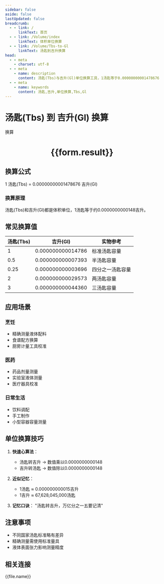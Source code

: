 ```yaml
---
sidebar: false
aside: false
lastUpdated: false
breadcrumb:
  - - link: /
      linkText: 首页
  - - link: /Volume/index
      linkText: 体积单位换算
  - - link: /Volume/Tbs-to-Gl
      linkText: 汤匙到吉升换算
head:
  - - meta
    - charset: utf-8
  - - meta
    - name: description
      content: 汤匙(Tbs)与吉升(Gl)单位换算工具，1汤匙等于0.00000000001478676吉升。
  - - meta
    - name: keywords
      content: 汤匙,吉升,单位换算,Tbs,Gl
---
```


# 汤匙(Tbs) 到 吉升(Gl) 换算

<script setup>
import { onMounted, reactive, inject ,ref  } from 'vue'
import { NButton,NForm ,NFormItem,NInput,NInputNumber,NSelect,NCard,useMessage ,NGrid ,NGi } from 'naive-ui'
import { defineClientComponent } from 'vitepress'
import { Volume } from '../../files';

const convert = inject('convert')
const formRef = ref(null);
const rules = {
  number:{
    required: true,
    type: 'number',
    trigger: "blur"
  }
}
const form = reactive({
  number:null,
  result:'',
  title:'汤匙(Tbs)到吉升(Gl)换算'
})

const convertHandler = (e) => {
  e.preventDefault();
  formRef.value?.validate((errors)=>{
    if (!errors) {
      form.result = `${form.number} Tbs = ${convert(form.number).from('Tbs').to('Gl')} Gl`
    }
  })
}
</script>

<n-form size="large" :model="form" ref='formRef' :rules="rules">
  <n-form-item label="数值" path="number">
    <n-input-number size="large" style="width:100%" :min="0" v-model:value="form.number" placeholder="请输入汤匙数值" />
  </n-form-item>
  <n-form-item>
    <n-button type="primary" style="width:100%" @click="convertHandler">换算</n-button>
  </n-form-item>
</n-form>
<n-card embedded :bordered="false" hoverable>
  <div style="text-align:center">
    <h1>{{form.result}}</h1>
  </div>
</n-card>

## 换算公式
1 汤匙(Tbs) = 0.00000000001478676 吉升(Gl)

### 换算原理
汤匙(Tbs)和吉升(Gl)都是体积单位，1汤匙等于约0.0000000000148吉升。

## 常见换算值
| 汤匙(Tbs) | 吉升(Gl)        | 实物参考                 |
|-----------|----------------|--------------------------|
| 1         | 0.000000000014786| 标准汤匙容量              |
| 0.5       | 0.000000000007393| 半汤匙容量                |
| 0.25      | 0.000000000003696| 四分之一汤匙容量          |
| 2         | 0.000000000029573| 两汤匙容量                |
| 3         | 0.000000000044360| 三汤匙容量                |

## 应用场景
### 烹饪
- 精确测量液体配料
- 食谱配方换算
- 厨房计量工具校准

### 医药
- 药品剂量测量
- 实验室液体测量
- 医疗器具校准

### 日常生活
- 饮料调配
- 手工制作
- 小型容器容量测量

## 单位换算技巧
1. **快速心算法**：
   - 汤匙转吉升 → 数值乘以0.0000000000148
   - 吉升转汤匙 → 数值除以0.0000000000148

2. **近似记忆**：
   - 1汤匙 ≈ 0.000000000015吉升
   - 1吉升 ≈ 67,628,045,000汤匙

3. **记忆口诀**：
   "汤匙转吉升，万亿分之一五要记清"

## 注意事项
- 不同国家汤匙标准略有差异
- 精确测量需使用标准量具
- 液体表面张力影响测量精度

## 相关连接
<n-grid x-gap="12" :cols="4">
  <n-gi v-for="(file, index) in Volume" :key="index">
    <n-button
      text
      tag="a"
      :href="file.path"
      type="primary"
    >
      {{file.name}}
    </n-button>
  </n-gi>
</n-grid>